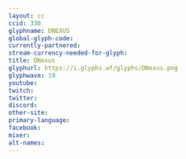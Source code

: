 ```yaml
---
layout: cc
ccid: 330
glyphname: DNEXUS
global-glyph-code: 
currently-partnered: 
stream-currency-needed-for-glyph: 
title: DNexus
glyphurl: https://i.glyphs.wf/glyphs/DNexus.png
glyphwave: 19
youtube: 
twitch: 
twitter: 
discord: 
other-site: 
primary-language: 
facebook: 
mixer: 
alt-names: 
---
```


